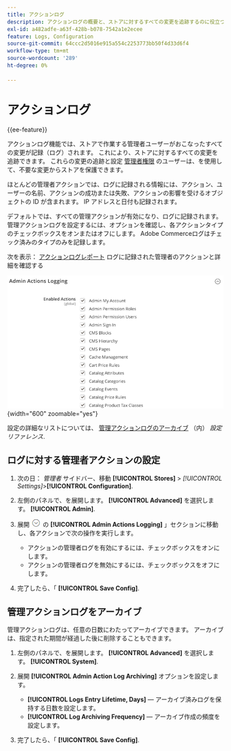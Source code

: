 ```yaml
---
title: アクションログ
description: アクションログの概要と、ストアに対するすべての変更を追跡するのに役立つ、ログに記録されるアクションを設定する方法について説明します。
exl-id: a482adfe-a63f-428b-b078-7542a1e2ecee
feature: Logs, Configuration
source-git-commit: 64ccc2d5016e915a554c2253773bb50f4d33d6f4
workflow-type: tm+mt
source-wordcount: '289'
ht-degree: 0%

---
```


# アクションログ

{{ee-feature}}

アクションログ機能では、ストアで作業する管理者ユーザーがおこなったすべての変更が記録（ログ）されます。 これにより、ストアに対するすべての変更を追跡できます。 これらの変更の追跡と設定 [管理者権限](permissions.md) のユーザーは、を使用して、不要な変更からストアを保護できます。

ほとんどの管理者アクションでは、ログに記録される情報には、アクション、ユーザーの名前、アクションの成功または失敗、アクションの影響を受けるオブジェクトの ID が含まれます。 IP アドレスと日付も記録されます。

デフォルトでは、すべての管理アクションが有効になり、ログに記録されます。 管理アクションログを設定するには、オプションを確認し、各アクションタイプのチェックボックスをオンまたはオフにします。 Adobe Commerceログはチェック済みのタイプのみを記録します。

次を表示： [アクションログレポート](action-log-report.md) ログに記録された管理者のアクションと詳細を確認する

![詳細設定 — 管理アクションのログ](../configuration-reference/advanced/assets/admin-actions-logging.png){width="600" zoomable="yes"}

設定の詳細なリストについては、 [管理アクションログのアーカイブ](../configuration-reference/advanced/system.md) （内） _設定リファレンス_.

## ログに対する管理者アクションの設定

1. 次の日： _管理者_ サイドバー、移動 **[!UICONTROL Stores]** > _[!UICONTROL Settings]_>**[!UICONTROL Configuration]**.

1. 左側のパネルで、を展開します。 **[!UICONTROL Advanced]** を選択します。 **[!UICONTROL Admin]**.

1. 展開 ![拡張セレクター](../assets/icon-display-expand.png) の **[!UICONTROL Admin Actions Logging]** 」セクションに移動し、各アクションで次の操作を実行します。

   - アクションの管理者ログを有効にするには、チェックボックスをオンにします。
   - アクションの管理者ログを無効にするには、チェックボックスをオフにします。

1. 完了したら、「 **[!UICONTROL Save Config]**.

## 管理アクションログをアーカイブ

管理アクションログは、任意の日数にわたってアーカイブできます。 アーカイブは、指定された期間が経過した後に削除することもできます。

1. 左側のパネルで、を展開します。 **[!UICONTROL Advanced]** を選択します。 **[!UICONTROL System]**.

1. 展開 **[!UICONTROL Admin Action Log Archiving]** オプションを設定します。

   - **[!UICONTROL Logs Entry Lifetime, Days]**  — アーカイブ済みログを保持する日数を設定します。
   - **[!UICONTROL Log Archiving Frequency]**  — アーカイブ作成の頻度を設定します。

1. 完了したら、「 **[!UICONTROL Save Config]**.

